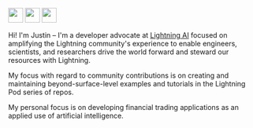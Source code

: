 <img src ="https://img.shields.io/badge/Lightning-000000?style=for-the-badge&logo=pytorch-lightning&logoColor=white" height="30"/> <img src ="https://img.shields.io/badge/W&B-000000.svg?style=for-the-badge&logo=weightsandbiases&logoColor=white" height="30"/>  <img src ="https://img.shields.io/badge/Supabase-000000?style=for-the-badge&logo=supabase&logoColor=white" height="30"/>

Hi! I'm Justin – I'm a developer advocate at [Lightning AI](https://lightning.ai) focused on amplifying the Lightning community's experience to enable engineers, scientists, and researchers drive the world forward and steward our resources with Lightning.

My focus with regard to community contributions is on creating and maintaining beyond-surface-level examples and tutorials in the Lightning Pod series of repos. 

My personal focus is on developing financial trading applications as an applied use of artificial intelligence.

<!-- Aside from my work here, you can also check out what I've shared on my Lightning [profile](https://lightning.ai/JustinGoheen/apps) and in my [blog](https://justingoheen.github.io/blog/). -->

<!-- <img src ="https://img.shields.io/badge/Next.js-000000.svg?style=for-the-badge&logo=nextdotjs&logoColor=white" height="30"/> -->
